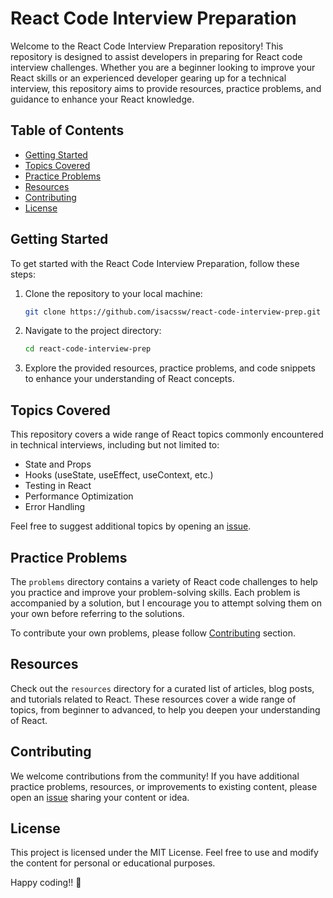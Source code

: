 # React Code Interview Preparation

Welcome to the React Code Interview Preparation repository! This repository is designed to assist developers in preparing for React code interview challenges. Whether you are a beginner looking to improve your React skills or an experienced developer gearing up for a technical interview, this repository aims to provide resources, practice problems, and guidance to enhance your React knowledge.

## Table of Contents

- [Getting Started](#getting-started)
- [Topics Covered](#topics-covered)
- [Practice Problems](#practice-problems)
- [Resources](#resources)
- [Contributing](#contributing)
- [License](#license)

## Getting Started

To get started with the React Code Interview Preparation, follow these steps:

1. Clone the repository to your local machine:

   ```bash
   git clone https://github.com/isacssw/react-code-interview-prep.git
   ```

2. Navigate to the project directory:

   ```bash
   cd react-code-interview-prep
   ```

3. Explore the provided resources, practice problems, and code snippets to enhance your understanding of React concepts.

## Topics Covered

This repository covers a wide range of React topics commonly encountered in technical interviews, including but not limited to:

- State and Props
- Hooks (useState, useEffect, useContext, etc.)
- Testing in React
- Performance Optimization
- Error Handling

Feel free to suggest additional topics by opening an [issue](https://github.com/isacssw/react-code-interview-prep/issues).

## Practice Problems

The `problems` directory contains a variety of React code challenges to help you practice and improve your problem-solving skills. Each problem is accompanied by a solution, but I encourage you to attempt solving them on your own before referring to the solutions.

To contribute your own problems, please follow [Contributing](#contributing) section.

## Resources

Check out the `resources` directory for a curated list of articles, blog posts, and tutorials related to React. These resources cover a wide range of topics, from beginner to advanced, to help you deepen your understanding of React.

## Contributing

We welcome contributions from the community! If you have additional practice problems, resources, or improvements to existing content, please open an [issue](https://github.com/isacssw/react-code-interview-prep/issues) sharing your content or idea.

## License

This project is licensed under the MIT License. Feel free to use and modify the content for personal or educational purposes.

Happy coding!! 🚀

